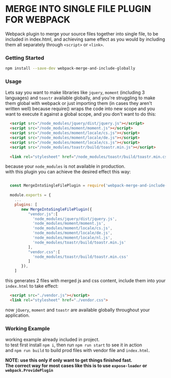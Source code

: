 # MERGE INTO SINGLE FILE PLUGIN FOR WEBPACK

Webpack plugin to merge your source files together into single file, to be included in index.html, and achieving same effect as you would by including them all separately through `<script>` or `<link>`.

### Getting Started

```bash
npm install --save-dev webpack-merge-and-include-globally
```

### Usage

Lets say you want to make libraries like `jquery`, `moment` (including 3 languages) and `toastr` available globally, and you're struggling to make them global with webpack or just importing them (in cases they aren't written well) because require() wraps the code into new scope and you want to execute it against a global scope, and you don't want to do this:
``` html
  <script src="/node_modules/jquery/dist/jquery.js"></script>
  <script src="/node_modules/moment/moment.js"></script>
  <script src="/node_modules/moment/locale/cs.js"></script>
  <script src="/node_modules/moment/locale/de.js"></script>
  <script src="/node_modules/moment/locale/cs.js"></script>
  <script src="/node_modules/toastr/build/toastr.min.js"></script>
  
  <link rel="stylesheet" href="/node_modules/toastr/build/toastr.min.css">
```
because your `node_modules` is not available in production.
<br/>with this plugin you can achieve the desired effect this way:
``` javascript

  const MergeIntoSingleFilePlugin = require('webpack-merge-and-include-globally');
  
  module.exports = {
    ...
    plugins: [
       new MergeIntoSingleFilePlugin({
          "vendor.js":[
            'node_modules/jquery/dist/jquery.js',
            'node_modules/moment/moment.js',
            'node_modules/moment/locale/cs.js',
            'node_modules/moment/locale/de.js',
            'node_modules/moment/locale/nl.js',
            'node_modules/toastr/build/toastr.min.js'
          ],
          "vendor.css":[
            'node_modules/toastr/build/toastr.min.css'
          ]
       }),
    ]

```
this generates 2 files with merged js and css content, include them into your `index.html` to take effect:
``` html
  <script src="./vendor.js"></script>
  <link rel="stylesheet" href="./vendor.css">
```
now `jQuery`, `moment` and `toastr` are available globally throughout your application.

### Working Example

working example already included in project.
<br/>to test first install `npm i`, then run `npm run start` to see it in action
<br/>and `npm run build` to build prod files with vendor file and `index.html`.

<b>NOTE: use this only if only want to get things finished fast.
<br/>The correct way for most cases like this is to use `expose-loader` or `webpack.ProvidePlugin`</b>
